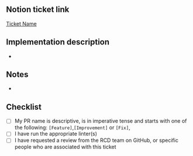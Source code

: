 ## Notion ticket link
<!-- Please replace with your ticket's URL -->
[Ticket Name](https://www.notion.so/uwblueprintexecs/ac7b1f636a214a0cbf45f6b76f899b54?v=5414ee5fc5974f149921e192d6eb29b8)


<!-- Give a quick summary of the implementation details, provide design justifications if necessary -->
## Implementation description
* 


<!-- Catch all section that could be used to draw attention to anything the reviewers should keep in mind, substantial parts of your PR, anything you'd like a second opinion on, things that will be fixed in the future, or things that were left out -->
## Notes
* 


## Checklist
- [ ] My PR name is descriptive, is in imperative tense and starts with one of the following: `[Feature]`,`[Improvement]` or `[Fix]`,
- [ ] I have run the appropriate linter(s)
- [ ] I have requested a review from the RCD team on GitHub, or specific people who are associated with this ticket

